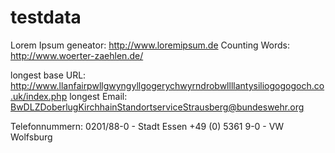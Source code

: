 # testdata

Lorem Ipsum geneator: http://www.loremipsum.de
Counting Words: http://www.woerter-zaehlen.de/


longest base URL: http://www.llanfairpwllgwyngyllgogerychwyrndrobwllllantysiliogogogoch.co.uk/index.php
longest Email: BwDLZDoberlugKirchhainStandortserviceStrausberg@bundeswehr.org

Telefonnummern:
0201/88-0 - Stadt Essen
+49 (0) 5361 9-0 - VW Wolfsburg

